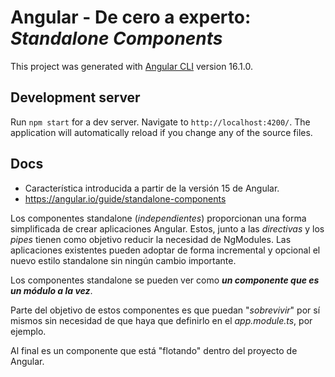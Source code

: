 # Angular - De cero a experto: *Standalone Components*

This project was generated with [Angular CLI](https://github.com/angular/angular-cli) version 16.1.0.

## Development server

Run `npm start` for a dev server. Navigate to `http://localhost:4200/`. The application will automatically reload if you change any of the source files.

## Docs
- Característica introducida a partir de la versión 15 de Angular.
- https://angular.io/guide/standalone-components

Los componentes standalone (*independientes*) proporcionan una forma simplificada de crear aplicaciones Angular. Estos, junto a las *directivas* y los *pipes* tienen como objetivo reducir la necesidad de NgModules. Las aplicaciones existentes pueden adoptar de forma incremental y opcional el nuevo estilo standalone sin ningún cambio importante.

Los componentes standalone se pueden ver como ***un componente que es un módulo a la vez***.

Parte del objetivo de estos componentes es que puedan "*sobrevivir*" por sí mismos sin necesidad de que haya que definirlo en el *app.module.ts*, por ejemplo.

Al final es un componente que está "flotando" dentro del proyecto de Angular.